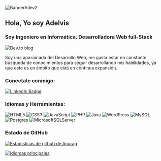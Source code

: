 ![BannerAdev2](https://user-images.githubusercontent.com/45658614/169918268-405dbcd3-bfe2-478a-bd44-e7001b94d0bb.jpg)

## Hola, Yo soy Adelvis
### Soy Ingeniero en Informática. Desarrolladora Web full-Stack 
![Dev.to blog](https://img.shields.io/badge/dev.to-0A0A0A?style=for-the-badge&logo=dev.to&logoColor=white)

Soy una apasionada del Desarrollo Web, me gusta estar en constante búsqueda de conocimientos para seguir desarrollando mis habilidades, ya que este es un ámbito que està en continua expansión.

### Conectate conmigo:

[![LinkedIn Badge](https://img.shields.io/badge/LinkedIn-Profile-informational?style=flat&logo=linkedin&logoColor=white&color=0D76A8)](https://www.linkedin.com/in/adelvis-uzcategui-581057103/)


### Idiomas y Herramientas:

![HTML5](https://img.shields.io/badge/html5-%23E34F26.svg?style=for-the-badge&logo=html5&logoColor=white)
![CSS3](https://img.shields.io/badge/css3-%231572B6.svg?style=for-the-badge&logo=css3&logoColor=white)
![JavaScript](https://img.shields.io/badge/javascript-%23323330.svg?style=for-the-badge&logo=javascript&logoColor=%23F7DF1E)
![PHP](https://img.shields.io/badge/php-%23777BB4.svg?style=for-the-badge&logo=php&logoColor=white)
![Java](https://img.shields.io/badge/java-%23ED8B00.svg?style=for-the-badge&logo=java&logoColor=white)
![WordPress](https://img.shields.io/badge/WordPress-%23117AC9.svg?style=for-the-badge&logo=WordPress&logoColor=white)
![MySQL](https://img.shields.io/badge/mysql-%2300f.svg?style=for-the-badge&logo=mysql&logoColor=white)
![Postgres](https://img.shields.io/badge/postgres-%23316192.svg?style=for-the-badge&logo=postgresql&logoColor=white)
![MicrosoftSQLServer](https://img.shields.io/badge/Microsoft%20SQL%20Sever-CC2927?style=for-the-badge&logo=microsoft%20sql%20server&logoColor=white)

### Estado de GitHub

[![Estadísticas de github de Anurag](https://github-readme-stats.vercel.app/api?username=adelvis)](https://github.com/adelvis) 

[![Idiomas principales](https://github-readme-stats.vercel.app/api/top-langs/?username=adelvis&layout=compact)](https://github.com/adelvis)




